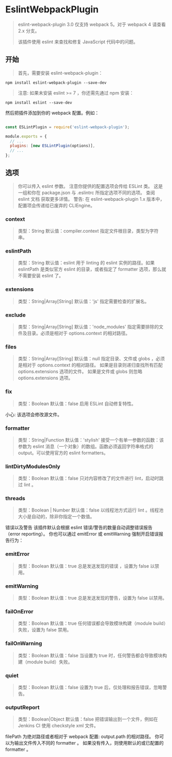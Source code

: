 # EslintWebpackPlugin

> eslint-webpack-plugin 3.0 仅支持 webpack 5。对于 webpack 4 请查看 2.x 分支。
>
> 该插件使用 eslint 来查找和修复 JavaScript 代码中的问题。

## 开始

> 首先，需要安装 eslint-webpack-plugin：

`npm install eslint-webpack-plugin --save-dev`
> 注意: 如果未安装 eslint >= 7 ，你还需先通过 npm 安装：

`npm install eslint --save-dev`

然后把插件添加到你的 webpack 配置。例如：

```js

const ESLintPlugin = require('eslint-webpack-plugin');

module.exports = {
  // ...
  plugins: [new ESLintPlugin(options)],
  // ...
};
```

## 选项

> 你可以传入 eslint 参数。
> 注意你提供的配置选项会传给 ESLint 类。 这是一组和你在 package.json 与 .eslintrc 所指定选项不同的选项。 查阅 eslint 文档 获取更多详情。
> 警告: 在 eslint-webpack-plugin 1.x 版本中，配置项会传递给已废弃的 CLIEngine。

### context

> 类型：String
> 默认值：compiler.context
> 指定文件根目录，类型为字符串。

### eslintPath

> 类型：String
> 默认值：eslint
> 用于 linting 的 eslint 实例的路径。如果 eslintPath 是类似官方 eslint 的目录，或者指定了 formatter 选项，那么就不需要安装 eslint 了。

### extensions

> 类型：String|Array[String]
> 默认值：'js'
> 指定需要检查的扩展名。

### exclude

> 类型：String|Array[String]
> 默认值：'node_modules'
> 指定需要排除的文件及目录。必须是相对于 options.context 的相对路径。

### files

> 类型：String|Array[String]
> 默认值：null
> 指定目录、文件或 globs ，必须是相对于 options.context 的相对路径。 如果是目录则递归查找所有匹配 options.extensions 选项的文件。 如果是文件或 globs 则忽略 options.extensions 选项。

### fix

> 类型：Boolean
> 默认值：false
> 启用 ESLint 自动修复特性。

小心: 该选项会修改源文件。

### formatter

> 类型：String|Function
> 默认值：'stylish'
> 接受一个有单一参数的函数：该参数为 eslint 消息（一个对象）的数组。函数必须返回字符串格式的 output。可以使用官方的 eslint formatters。

### lintDirtyModulesOnly

> 类型：Boolean
> 默认值：false
> 只对内容修改了的文件进行 lint，启动时跳过 lint 。

### threads

> 类型：Boolean | Number
> 默认值：false
> 以线程池方式运行 lint 。线程池大小是自动的，除非你指定一个数值。

错误以及警告
该插件默认会根据 eslint 错误/警告的数量自动调整错误报告（error reporting）。 你也可以通过 emitError 或 emitWarning 强制开启错误报告行为：

### emitError

> 类型：Boolean
> 默认值：true
> 总是发送发现的错误 ，设置为 false 以禁用。

### emitWarning

> 类型：Boolean
> 默认值：true
> 总是发送发现的警告，设置为 false 以禁用。

### failOnError

> 类型：Boolean
> 默认值：true
> 任何错误都会导致模块构建（module build）失败，设置为 false 禁用。

### failOnWarning

> 类型：Boolean
> 默认值：false
> 当设置为 true 时，任何警告都会导致模块构建（module build）失败。

### quiet

> 类型：Boolean
> 默认值：false
> 设置为 true 后，仅处理和报告错误，忽略警告。

### outputReport

> 类型：Boolean|Object
> 默认值：false
> 把错误输出到一个文件，例如在 Jenkins CI 使用 checkstyle xml 文件。

filePath 为绝对路径或者相对于 webpack 配置: output.path 的相对路径。 你可以为输出文件传入不同的 formatter 。 如果没有传入，则使用默认的或已配置的 formatter 。
